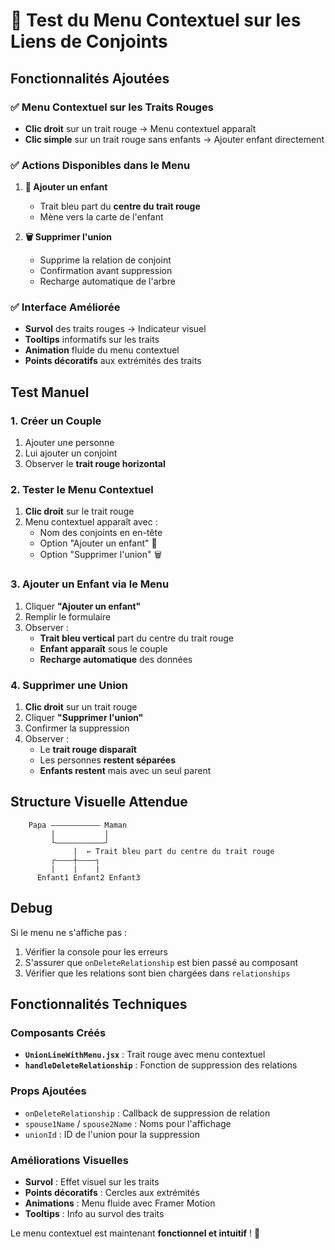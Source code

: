 # 🎯 Test du Menu Contextuel sur les Liens de Conjoints

## Fonctionnalités Ajoutées

### ✅ **Menu Contextuel sur les Traits Rouges**
- **Clic droit** sur un trait rouge → Menu contextuel apparaît
- **Clic simple** sur un trait rouge sans enfants → Ajouter enfant directement

### ✅ **Actions Disponibles dans le Menu**
1. **👶 Ajouter un enfant** 
   - Trait bleu part du **centre du trait rouge**
   - Mène vers la carte de l'enfant

2. **🗑️ Supprimer l'union**
   - Supprime la relation de conjoint
   - Confirmation avant suppression
   - Recharge automatique de l'arbre

### ✅ **Interface Améliorée**
- **Survol** des traits rouges → Indicateur visuel
- **Tooltips** informatifs sur les traits
- **Animation** fluide du menu contextuel
- **Points décoratifs** aux extrémités des traits

## Test Manuel

### 1. Créer un Couple
1. Ajouter une personne
2. Lui ajouter un conjoint
3. Observer le **trait rouge horizontal**

### 2. Tester le Menu Contextuel
1. **Clic droit** sur le trait rouge
2. Menu contextuel apparaît avec :
   - Nom des conjoints en en-tête
   - Option "Ajouter un enfant" 👶
   - Option "Supprimer l'union" 🗑️

### 3. Ajouter un Enfant via le Menu
1. Cliquer **"Ajouter un enfant"**
2. Remplir le formulaire
3. Observer :
   - **Trait bleu vertical** part du centre du trait rouge
   - **Enfant apparaît** sous le couple
   - **Recharge automatique** des données

### 4. Supprimer une Union
1. **Clic droit** sur un trait rouge
2. Cliquer **"Supprimer l'union"**
3. Confirmer la suppression
4. Observer :
   - Le **trait rouge disparaît**
   - Les personnes **restent séparées**
   - **Enfants restent** mais avec un seul parent

## Structure Visuelle Attendue

```
    Papa ——————————— Maman
         |           |
         └———————————┘
              |  ← Trait bleu part du centre du trait rouge
         ┌————┼————┐
         |    |    |
      Enfant1 Enfant2 Enfant3
```

## Debug

Si le menu ne s'affiche pas :
1. Vérifier la console pour les erreurs
2. S'assurer que `onDeleteRelationship` est bien passé au composant
3. Vérifier que les relations sont bien chargées dans `relationships`

## Fonctionnalités Techniques

### Composants Créés
- **`UnionLineWithMenu.jsx`** : Trait rouge avec menu contextuel
- **`handleDeleteRelationship`** : Fonction de suppression des relations

### Props Ajoutées
- `onDeleteRelationship` : Callback de suppression de relation
- `spouse1Name` / `spouse2Name` : Noms pour l'affichage
- `unionId` : ID de l'union pour la suppression

### Améliorations Visuelles
- **Survol** : Effet visuel sur les traits
- **Points décoratifs** : Cercles aux extrémités
- **Animations** : Menu fluide avec Framer Motion
- **Tooltips** : Info au survol des traits

Le menu contextuel est maintenant **fonctionnel et intuitif** ! 🎉
